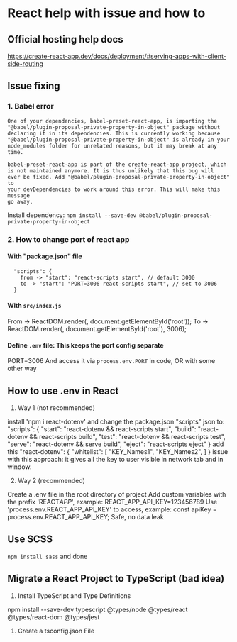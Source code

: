 # React help with issue and how to

## Official hosting help docs

<https://create-react-app.dev/docs/deployment/#serving-apps-with-client-side-routing>

## Issue fixing

### 1. Babel error

    One of your dependencies, babel-preset-react-app, is importing the
    "@babel/plugin-proposal-private-property-in-object" package without
    declaring it in its dependencies. This is currently working because
    "@babel/plugin-proposal-private-property-in-object" is already in your
    node_modules folder for unrelated reasons, but it may break at any time.

    babel-preset-react-app is part of the create-react-app project, which
    is not maintained anymore. It is thus unlikely that this bug will
    ever be fixed. Add "@babel/plugin-proposal-private-property-in-object" to
    your devDependencies to work around this error. This will make this message
    go away.

Install dependency: `npm install --save-dev @babel/plugin-proposal-private-property-in-object`

### 2. How to change port of react app

#### With "package.json" file

```text
  "scripts": {
    from -> "start": "react-scripts start", // default 3000
    to -> "start": "PORT=3006 react-scripts start", // set to 3006
  }
```

#### With `src/index.js`

From -> ReactDOM.render(<App />, document.getElementById('root'));
To -> ReactDOM.render(<App />, document.getElementById('root'), 3006);

#### Define `.env` file: This keeps the port config separate

PORT=3006
And access it via `process.env.PORT` in code, OR with some other way

## How to use .env in React

1. Way 1 (not recommended)

install 'npm i react-dotenv' and change the package.json "scripts" json to:
"scripts": {
"start": "react-dotenv && react-scripts start",
"build": "react-dotenv && react-scripts build",
"test": "react-dotenv && react-scripts test",
"serve": "react-dotenv && serve build",
"eject": "react-scripts eject"
}
add this
"react-dotenv": {
"whitelist": [
"KEY_Names1",
"KEY_Names2",
]
}
issue with this approach: it gives all the key to user visible in network tab and in window.

2. Way 2 (recommended)

Create a .env file in the root directory of project
Add custom variables with the prefix 'REACT*APP*', example: REACT_APP_API_KEY=123456789
Use 'process.env.REACT_APP_API_KEY' to access, example: const apiKey = process.env.REACT_APP_API_KEY;
Safe, no data leak

## Use SCSS

`npm install sass` and done

## Migrate a React Project to TypeScript (bad idea)

1. Install TypeScript and Type Definitions

npm install --save-dev typescript @types/node @types/react @types/react-dom @types/jest

1. Create a tsconfig.json File
